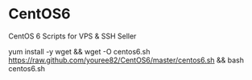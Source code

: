 # CentOS6
CentOS 6 Scripts for VPS &amp; SSH Seller

yum install -y wget && wget -O centos6.sh https://raw.github.com/youree82/CentOS6/master/centos6.sh && bash centos6.sh
